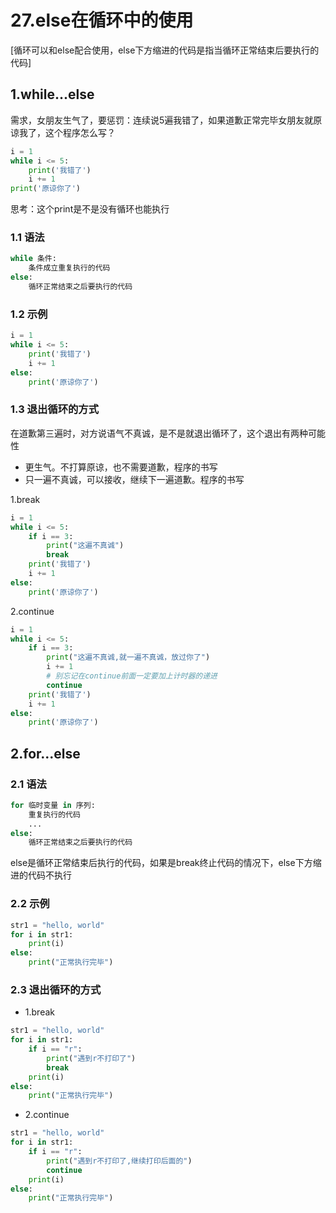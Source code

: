 # 27.else在循环中的使用

[循环可以和else配合使用，else下方缩进的代码是指当循环正常结束后要执行的代码]

## 1.while...else

需求，女朋友生气了，要惩罚：连续说5遍我错了，如果道歉正常完毕女朋友就原谅我了，这个程序怎么写？

```python
i = 1
while i <= 5:
    print('我错了')
    i += 1
print('原谅你了')
```

思考：这个print是不是没有循环也能执行

### 1.1 语法

```python
while 条件:
    条件成立重复执行的代码
else:
    循环正常结束之后要执行的代码
```

### 1.2 示例

```python
i = 1
while i <= 5:
    print('我错了')
    i += 1
else:
	print('原谅你了')
```

### 1.3 退出循环的方式

在道歉第三遍时，对方说语气不真诚，是不是就退出循环了，这个退出有两种可能性

* 更生气。不打算原谅，也不需要道歉，程序的书写
* 只一遍不真诚，可以接收，继续下一遍道歉。程序的书写

1.break

```python
i = 1
while i <= 5:
    if i == 3:
        print("这遍不真诚")
        break
    print('我错了')
    i += 1
else:
	print('原谅你了')
```

2.continue

~~~python
i = 1
while i <= 5:
    if i == 3:
        print("这遍不真诚,就一遍不真诚，放过你了")
        i += 1
        # 别忘记在continue前面一定要加上计时器的递进
        continue
    print('我错了')
    i += 1
else:
	print('原谅你了')
~~~

## 2.for...else

### 2.1 语法

```python
for 临时变量 in 序列:
    重复执行的代码
    ...
else:
    循环正常结束之后要执行的代码
```

else是循环正常结束后执行的代码，如果是break终止代码的情况下，else下方缩进的代码不执行

### 2.2 示例

```python
str1 = "hello, world"
for i in str1:
    print(i)
else:
    print("正常执行完毕")
```

### 2.3 退出循环的方式

* 1.break

```python
str1 = "hello, world"
for i in str1:
    if i == "r":
        print("遇到r不打印了")
        break
    print(i)
else:
    print("正常执行完毕")
```

* 2.continue

```python
str1 = "hello, world"
for i in str1:
    if i == "r":
        print("遇到r不打印了,继续打印后面的")
        continue
    print(i)
else:
    print("正常执行完毕")
```

